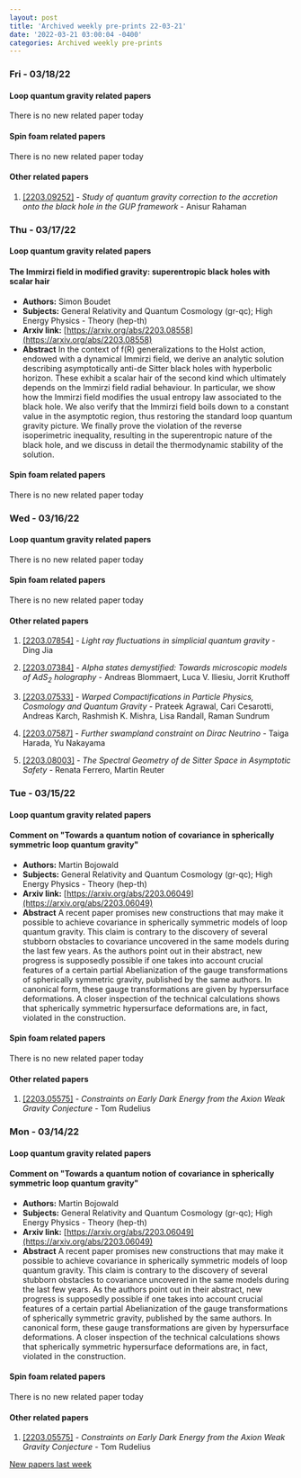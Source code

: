 ```yaml
---
layout: post
title: 'Archived weekly pre-prints 22-03-21'
date: '2022-03-21 03:00:04 -0400'
categories: Archived weekly pre-prints
---
```



### Fri - 03/18/22

#### Loop quantum gravity related papers

There is no new related paper today 

#### Spin foam related papers

There is no new related paper today 



#### Other related papers

1. [[2203.09252]](https://arxiv.org/abs/2203.09252) - *Study of quantum gravity correction to the accretion onto the black hole  in the GUP framework* - Anisur Rahaman



### Thu - 03/17/22

#### Loop quantum gravity related papers

#### **The Immirzi field in modified gravity: superentropic black holes with  scalar hair**
 - **Authors:** Simon Boudet
 - **Subjects:** General Relativity and Quantum Cosmology (gr-qc); High Energy Physics - Theory (hep-th)
 - **Arxiv link:** [https://arxiv.org/abs/2203.08558](https://arxiv.org/abs/2203.08558)
 - **Abstract**
 In the context of f(R) generalizations to the Holst action, endowed with a dynamical Immirzi field, we derive an analytic solution describing asymptotically anti-de Sitter black holes with hyperbolic horizon. These exhibit a scalar hair of the second kind which ultimately depends on the Immirzi field radial behaviour. In particular, we show how the Immirzi field modifies the usual entropy law associated to the black hole. We also verify that the Immirzi field boils down to a constant value in the asymptotic region, thus restoring the standard loop quantum gravity picture. We finally prove the violation of the reverse isoperimetric inequality, resulting in the superentropic nature of the black hole, and we discuss in detail the thermodynamic stability of the solution. 

#### Spin foam related papers

There is no new related paper today 

### Wed - 03/16/22

#### Loop quantum gravity related papers

There is no new related paper today 

#### Spin foam related papers

There is no new related paper today 



#### Other related papers

1. [[2203.07854]](https://arxiv.org/abs/2203.07854) - *Light ray fluctuations in simplicial quantum gravity* - Ding Jia

1. [[2203.07384]](https://arxiv.org/abs/2203.07384) - *Alpha states demystified: Towards microscopic models of AdS$_2$  holography* - Andreas Blommaert, Luca V. Iliesiu, Jorrit Kruthoff

1. [[2203.07533]](https://arxiv.org/abs/2203.07533) - *Warped Compactifications in Particle Physics, Cosmology and Quantum  Gravity* - Prateek Agrawal, Cari Cesarotti, Andreas Karch, Rashmish K. Mishra, Lisa Randall, Raman Sundrum

1. [[2203.07587]](https://arxiv.org/abs/2203.07587) - *Further swampland constraint on Dirac Neutrino* - Taiga Harada, Yu Nakayama

1. [[2203.08003]](https://arxiv.org/abs/2203.08003) - *The Spectral Geometry of de Sitter Space in Asymptotic Safety* - Renata Ferrero, Martin Reuter



### Tue - 03/15/22

#### Loop quantum gravity related papers

#### **Comment on "Towards a quantum notion of covariance in spherically  symmetric loop quantum gravity"**
 - **Authors:** Martin Bojowald
 - **Subjects:** General Relativity and Quantum Cosmology (gr-qc); High Energy Physics - Theory (hep-th)
 - **Arxiv link:** [https://arxiv.org/abs/2203.06049](https://arxiv.org/abs/2203.06049)
 - **Abstract**
 A recent paper promises new constructions that may make it possible to achieve covariance in spherically symmetric models of loop quantum gravity. This claim is contrary to the discovery of several stubborn obstacles to covariance uncovered in the same models during the last few years. As the authors point out in their abstract, new progress is supposedly possible if one takes into account crucial features of a certain partial Abelianization of the gauge transformations of spherically symmetric gravity, published by the same authors. In canonical form, these gauge transformations are given by hypersurface deformations. A closer inspection of the technical calculations shows that spherically symmetric hypersurface deformations are, in fact, violated in the construction. 

#### Spin foam related papers

There is no new related paper today 



#### Other related papers

1. [[2203.05575]](https://arxiv.org/abs/2203.05575) - *Constraints on Early Dark Energy from the Axion Weak Gravity Conjecture* - Tom Rudelius



### Mon - 03/14/22

#### Loop quantum gravity related papers

#### **Comment on "Towards a quantum notion of covariance in spherically  symmetric loop quantum gravity"**
 - **Authors:** Martin Bojowald
 - **Subjects:** General Relativity and Quantum Cosmology (gr-qc); High Energy Physics - Theory (hep-th)
 - **Arxiv link:** [https://arxiv.org/abs/2203.06049](https://arxiv.org/abs/2203.06049)
 - **Abstract**
 A recent paper promises new constructions that may make it possible to achieve covariance in spherically symmetric models of loop quantum gravity. This claim is contrary to the discovery of several stubborn obstacles to covariance uncovered in the same models during the last few years. As the authors point out in their abstract, new progress is supposedly possible if one takes into account crucial features of a certain partial Abelianization of the gauge transformations of spherically symmetric gravity, published by the same authors. In canonical form, these gauge transformations are given by hypersurface deformations. A closer inspection of the technical calculations shows that spherically symmetric hypersurface deformations are, in fact, violated in the construction. 

#### Spin foam related papers

There is no new related paper today 



#### Other related papers

1. [[2203.05575]](https://arxiv.org/abs/2203.05575) - *Constraints on Early Dark Energy from the Axion Weak Gravity Conjecture* - Tom Rudelius






[New papers last week]({{site.url}}/archived/weekly/pre-prints/2022/03/14/archived_weekly_papers.html)